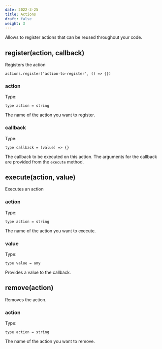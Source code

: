 ```yaml
---
date: 2022-3-25
title: Actions
draft: false
weight: 3
---
```


Allows to register actions that can be reused throughout your code.

## register(action, callback)

Registers the action

```
actions.register('action-to-register', () => {})
```

### action

Type:

```
type action = string
```

The name of the action you want to register.

### callback

Type:

```
type callback = (value) => {}
```

The callback to be executed on this action. The arguments for the callback are provided from the `execute` method.

## execute(action, value)

Executes an action

### action

Type:

```
type action = string
```

The name of the action you want to execute.

### value

Type:

```
type value = any
```

Provides a value to the callback.

## remove(action)

Removes the action.

### action

Type:

```
type action = string
```

The name of the action you want to remove.

